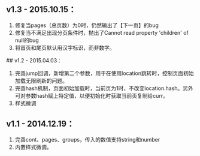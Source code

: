 ﻿
## v1.3 - 2015.10.15：
1. 修复当pages（总页数）为0时，仍然输出了【下一页】的bug
1. 修复当不满足出现分页条件时，抛出了Cannot read property 'children' of null的bug
1. 将首页和尾页默认用汉字标识，而非数字。

﻿## v1.2 - 2015.04.03：
1. 完善jump回调，新增第二个参数，用于在使用location跳转时，控制页面初始加载无限刷新的问题。
1. 完善hash机制，页面初始加载时，当前页为1时，不改变location.hash。另外可对参数hash赋上特定值，以便初始化时获取当前页复制给curr。
1. 样式微调


## v1.1 - 2014.12.19：
1. 完善cont、pages、groups，传入的数值支持string和number
1. 内置样式微调。